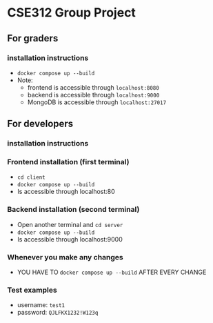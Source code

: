 # CSE312 Group Project

## For graders
### installation instructions
- ```docker compose up --build```
- Note: 
    - frontend is accessible through ```localhost:8080```
    - backend is accessible through ```localhost:9000```
    - MongoDB is accessible through ```localhost:27017```

## For developers 
### installation instructions
### Frontend installation (first terminal)
- ```cd client```
- ```docker compose up --build```
- Is accessible through localhost:80

### Backend installation (second terminal)
- Open another terminal and ```cd server```
- ```docker compose up --build```
- Is accessible through localhost:9000

### Whenever you make any changes
- YOU HAVE TO ```docker compose up --build``` AFTER EVERY CHANGE

### Test examples
- username: ```test1```
- password: ```QJLFKX1232!W123q```